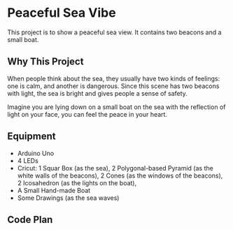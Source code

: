 # Peaceful Sea Vibe

  This project is to show a peaceful sea view. It contains two beacons and a small boat.

## Why This Project
  When people think about the sea, they usually have two kinds of feelings: one is calm, and another is dangerous. Since this scene has two beacons with light, the sea is bright and gives people a sense of safety.

  Imagine you are lying down on a small boat on the sea with the reflection of light on your face, you can feel the peace in your heart.

## Equipment
* Arduino Uno
* 4 LEDs
* Cricut:
  1 Squar Box (as the sea), 
  2 Polygonal-based Pyramid (as the white walls of the beacons), 
  2 Cones (as the windows of the beacons), 
  2 Icosahedron (as the lights on the boat),
* A Small Hand-made Boat
* Some Drawings (as the sea waves)

## Code Plan

